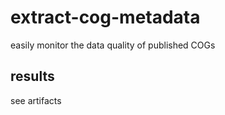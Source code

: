 # extract-cog-metadata

easily monitor the data quality of published COGs

## results
see artifacts
